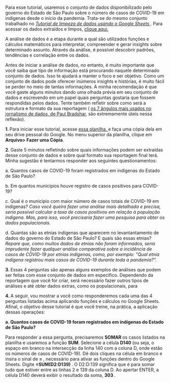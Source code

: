 Para esse tutorial, usaremos o conjunto de dados disponibilizado pelo governo do Estado de São Paulo sobre o número de casos de COVID-19 em indígenas desde o início da pandemia. Trata-se do mesmo conjunto trabalhado no <i> <a href="https://github.com/biafarrugia/Jornalismo_de_Dados_FAAP/blob/main/Tutorial%20de%20limpeza%20de%20dados%20usando%20o%20Google%20Sheets.md"> Tutorial de limpeza de dados usando o Google Sheets </a> </i>. Para acessar os dados extraídos e limpos, <a href="https://docs.google.com/spreadsheets/d/1qPqoMIhYfk6YM20AlMv5-TRyHJ75x2pGCJSZKlWCCU4/edit?usp=sharing"> clique aqui. </a> 
<p> A análise de dados é a etapa durante a qual são utilizados funções e cálculos matemáticos para interpretar, compreender e gerar insights sobre determinado assunto. Através da análise, é possível descobrir padrões, tendências e correlação entre os dados. 
<p> Antes de iniciar a análise de dados, no entanto, é muito importante que você saiba que tipo de informação está procurando naquele determinado conjunto de dados. Isso te ajudará a manter o foco e ser objetivo. Como um conjunto de dados pode oferecer inúmeros insights e histórias, é muito fácil se perder no meio de tantas informações. A minha recomendação é que você gaste alguns minutos dando uma olhada prévia em seu conjunto de dados e escrevendo em um papel quais perguntas gostaria que fossem respondidas pelos dados. Tente também refletir sobre como será a estrutura e formato da sua reportagem ( <a href="https://onlinejournalismblog.com/2021/06/08/os-angulos-mais-usados-por-jornalistas-para-contar-historias-com-dados/"> os 7 ângulos mais usados no jornalismo de dados, de Paul Bradshar</a>, são extremamente úteis nessa reflexão). 
<p> <b> 1. </b> Para iniciar esse tutorial, acesse <a href="https://docs.google.com/spreadsheets/d/1qPqoMIhYfk6YM20AlMv5-TRyHJ75x2pGCJSZKlWCCU4/edit?usp=sharing"> essa planilha. </a> e  faça uma cópia dela em seu drive pessoal do Google. No menu superior da planilha, clique em <b> Arquivo> Fazer uma Cópia</b>.
<p> <b> 2. </b> Gaste 5 minutos refletindo sobre quais informações podem ser extraídas desse conjunto de dados e sobre qual formato sua reportagem final terá. Minha sugestão é tentarmos responder aos seguintes questionamentos: 
  <p> a. Quantos casos de COVID-19 foram registrados em indígenas do Estado de São Paulo?
  <p> b. Em quantos municípios houve registro de casos positivos para COVID-19?
  <p> c. Qual é o município com maior número de casos totais de COVID-19 em indígenas? <i> Caso você queira fazer uma análise mais detalhada e precisa, seria possível calcular a taxa de casos positivos em relação à população indígena. Mas, para isso, você precisaria fazer uma pesquisa para obter os dados populacionais. </i>
  <p> d. Quantas são as etnias indígenas que aparecem no levantantamento de dados do governo do Estado de São Paulo? E quais são essas etnias? <i> Repare que, como muitos dados de etnias não foram informados, seria imprudente fazer qualquer análise comparativa sobre a incidência de casos de COVID-19 por etnias indígenas, como, por exemplo: "Qual etnia indígena registrou mais casos de COVID-19 durante toda a pandemia?". </i>
<p> <b> 3. </b>  Essas 4 perguntas são apenas alguns exemplos de análises que podem ser feitas com esse conjunto de dados em específico. Dependendo da reportagem que você for criar, será necessário fazer outros tipos de análises e até obter dados extras, como os populacionais, para 
<p> <b> 4. </b> A seguir, vou mostrar a você como responderemos cada uma das 4 perguntas listadas acima aplicando funções e cálculos no Google Sheets. Afinal, o objetivo desse tutorial é que você treine, na prática, a aplicação dessas operações:
   <p> <b> a. Quantos casos de COVID-19 foram registrados em indígenas do Estado de São Paulo? </b>
<p> Para responder a essa pergunta, precisaremos <b> SOMAR </b> os casos listados na planilha e usaremos a função <b> SUM</b>. Selecione a célula <b> D140 </b> (ou seja, o espaço em branco na intersecção da linha 140 com a coluna D, onde estão os números de casos de COVID-19). Dê dois cliques na célula em branco e insira o sinal de <b> = </b>, necessário para ativar as funções dentro do Google Sheets. Digite <b> =SUM(D2:D139) </b>. O D2:D:139 significa que é para somar tudo que estiver entre as linhas 2 e 139 da coluna D. Ao apertar ENTER, a célula D140 deverá exibir o resultado da soma, <b> 303 </b>.
   
  
